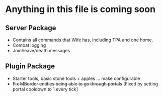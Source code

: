# Anything in this file is coming soon

## Server Package
- Contains all commands that Wife has, including TPA and one home.
- Combat logging
- Join/leave/death messages

## Plugin Package
- Starter tools, basic stone tools + apples ... make configurable
- ~~Fix MBorder entities being able to go through portals~~ [Fixed by setting portal cooldown to 1 every tick]